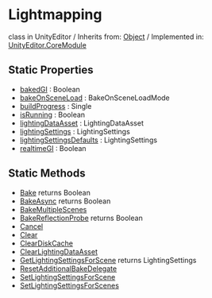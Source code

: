 # Lightmapping
class in UnityEditor
 / Inherits from: <a href="https://docs.unity3d.com/6000.0/Documentation/ScriptReference/Object.html">Object</a> / Implemented in: <a href="https://docs.unity3d.com/6000.0/Documentation/ScriptReference/UnityEditor.CoreModule.html">UnityEditor.CoreModule</a>
## Static Properties
- <a href="https://docs.unity3d.com/6000.0/Documentation/ScriptReference/Lightmapping-bakedGI.html">bakedGI</a> : Boolean
- <a href="https://docs.unity3d.com/6000.0/Documentation/ScriptReference/Lightmapping-bakeOnSceneLoad.html">bakeOnSceneLoad</a> : BakeOnSceneLoadMode
- <a href="https://docs.unity3d.com/6000.0/Documentation/ScriptReference/Lightmapping-buildProgress.html">buildProgress</a> : Single
- <a href="https://docs.unity3d.com/6000.0/Documentation/ScriptReference/Lightmapping-isRunning.html">isRunning</a> : Boolean
- <a href="https://docs.unity3d.com/6000.0/Documentation/ScriptReference/Lightmapping-lightingDataAsset.html">lightingDataAsset</a> : LightingDataAsset
- <a href="https://docs.unity3d.com/6000.0/Documentation/ScriptReference/Lightmapping-lightingSettings.html">lightingSettings</a> : LightingSettings
- <a href="https://docs.unity3d.com/6000.0/Documentation/ScriptReference/Lightmapping-lightingSettingsDefaults.html">lightingSettingsDefaults</a> : LightingSettings
- <a href="https://docs.unity3d.com/6000.0/Documentation/ScriptReference/Lightmapping-realtimeGI.html">realtimeGI</a> : Boolean
## Static Methods
- <a href="https://docs.unity3d.com/6000.0/Documentation/ScriptReference/Lightmapping.Bake.html">Bake</a> returns Boolean
- <a href="https://docs.unity3d.com/6000.0/Documentation/ScriptReference/Lightmapping.BakeAsync.html">BakeAsync</a> returns Boolean
- <a href="https://docs.unity3d.com/6000.0/Documentation/ScriptReference/Lightmapping.BakeMultipleScenes.html">BakeMultipleScenes</a>
- <a href="https://docs.unity3d.com/6000.0/Documentation/ScriptReference/Lightmapping.BakeReflectionProbe.html">BakeReflectionProbe</a> returns Boolean
- <a href="https://docs.unity3d.com/6000.0/Documentation/ScriptReference/Lightmapping.Cancel.html">Cancel</a>
- <a href="https://docs.unity3d.com/6000.0/Documentation/ScriptReference/Lightmapping.Clear.html">Clear</a>
- <a href="https://docs.unity3d.com/6000.0/Documentation/ScriptReference/Lightmapping.ClearDiskCache.html">ClearDiskCache</a>
- <a href="https://docs.unity3d.com/6000.0/Documentation/ScriptReference/Lightmapping.ClearLightingDataAsset.html">ClearLightingDataAsset</a>
- <a href="https://docs.unity3d.com/6000.0/Documentation/ScriptReference/Lightmapping.GetLightingSettingsForScene.html">GetLightingSettingsForScene</a> returns LightingSettings
- <a href="https://docs.unity3d.com/6000.0/Documentation/ScriptReference/Lightmapping.ResetAdditionalBakeDelegate.html">ResetAdditionalBakeDelegate</a>
- <a href="https://docs.unity3d.com/6000.0/Documentation/ScriptReference/Lightmapping.SetLightingSettingsForScene.html">SetLightingSettingsForScene</a>
- <a href="https://docs.unity3d.com/6000.0/Documentation/ScriptReference/Lightmapping.SetLightingSettingsForScenes.html">SetLightingSettingsForScenes</a>
